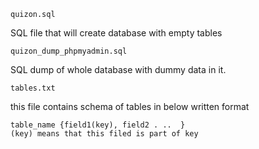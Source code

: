     quizon.sql
SQL file that will create database with empty tables

    quizon_dump_phpmyadmin.sql
SQL dump of whole database with dummy data in it.


    tables.txt
this file contains schema of tables in below written format

    table_name {field1(key), field2 . ..  }
    (key) means that this filed is part of key
